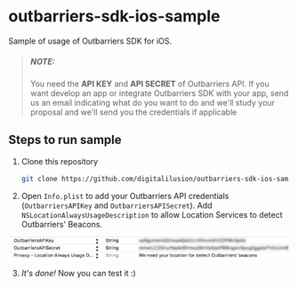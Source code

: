 # outbarriers-sdk-ios-sample
Sample of usage of Outbarriers SDK for iOS.

> ##### **NOTE**:
> You need the **API KEY** and **API SECRET** of Outbarriers API. If you want 
> develop an app or integrate Outbarriers SDK with your app, send us an email 
> indicating what do you want to do and we'll study your proposal and we'll
> send you the credentials if applicable

## Steps to run sample

1. Clone this repository

    ```bash
    git clone https://github.com/digitalilusion/outbarriers-sdk-ios-sample.git
    ```
2. Open `Info.plist` to add your Outbarriers API credentials (`OutbarriersAPIKey` and `OutbarriersAPISecret`). Add `NSLocationAlwaysUsageDescription` to allow Location Services to detect Outbarriers' Beacons.

![Edit Info.plist to add credentials and message to allow Location Services](add-credentials-api-outbarriers.jpg "Edit Info.plist to add credentials and message to allow Location Services")

3. _It's done!_ Now you can test it :)

